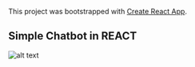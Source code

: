 This project was bootstrapped with [Create React App](https://github.com/facebook/create-react-app).

## Simple Chatbot in REACT

![alt text](https://i.imgur.com/eidewsO.png)
